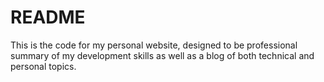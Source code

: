 # README

This is the code for my personal website, designed to be professional summary of my development skills as well as a blog of both technical and personal topics.

